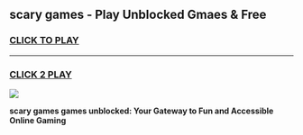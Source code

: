 
## scary games - Play Unblocked Gmaes & Free
<h3>
<a href="https://premium.freeplayer.one?title=scary_games&ref=19F">CLICK TO PLAY</a></h3>
<hr>

<h3>
<a href="https://premium.freeplayer.one?title=scary_games&ref=19F">CLICK 2 PLAY</a>
  
</h3>

<a href="https://premium.freeplayer.one?title=scary_games&ref=19F/"><img src="https://clearcache.store/games.png"></a>


**scary games games unblocked: Your Gateway to Fun and Accessible Online Gaming**
